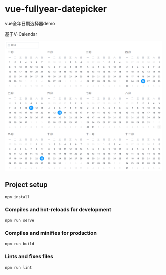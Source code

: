 # vue-fullyear-datepicker

vue全年日期选择器demo

基于V-Calendar

![Alt text](./images/demo.png?raw=true "Title")

## Project setup
```
npm install
```

### Compiles and hot-reloads for development
```
npm run serve
```

### Compiles and minifies for production
```
npm run build
```

### Lints and fixes files
```
npm run lint
```
